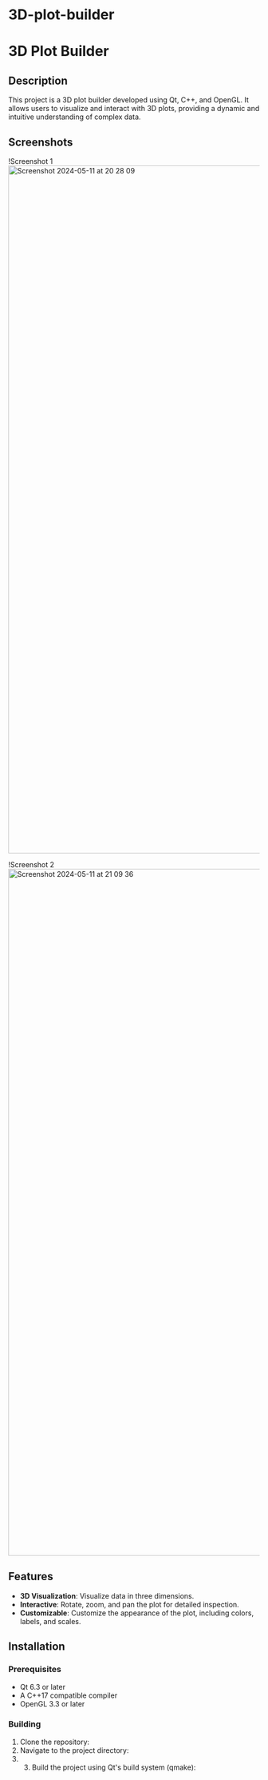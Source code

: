 # 3D-plot-builder
# 3D Plot Builder

## Description

This project is a 3D plot builder developed using Qt, C++, and OpenGL. It allows users to visualize and interact with 3D plots, providing a dynamic and intuitive understanding of complex data.

## Screenshots

!Screenshot 1
<img width="1377" alt="Screenshot 2024-05-11 at 20 28 09" src="https://github.com/daniil-5/3D-plot-builder/assets/88528618/51ec40b5-bdca-4c30-a114-42f1ac83afdb">

!Screenshot 2
<img width="1375" alt="Screenshot 2024-05-11 at 21 09 36" src="https://github.com/daniil-5/3D-plot-builder/assets/88528618/776d505f-3ab8-46ce-95c5-75532a3d440a">


## Features

- **3D Visualization**: Visualize data in three dimensions.
- **Interactive**: Rotate, zoom, and pan the plot for detailed inspection.
- **Customizable**: Customize the appearance of the plot, including colors, labels, and scales.

## Installation

### Prerequisites

- Qt 6.3 or later
- A C++17 compatible compiler
- OpenGL 3.3 or later

### Building

1. Clone the repository:
2. Navigate to the project directory:
3. 3. Build the project using Qt's build system (qmake):


